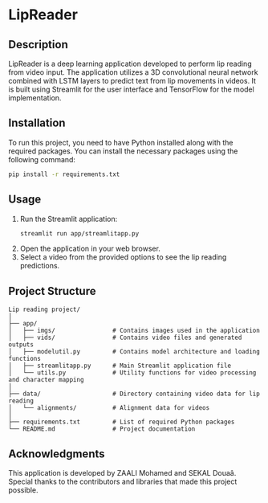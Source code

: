 # LipReader

## Description
LipReader is a deep learning application developed to perform lip reading from video input. The application utilizes a 3D convolutional neural network combined with LSTM layers to predict text from lip movements in videos. It is built using Streamlit for the user interface and TensorFlow for the model implementation.

## Installation
To run this project, you need to have Python installed along with the required packages. You can install the necessary packages using the following command:

```bash
pip install -r requirements.txt
```

## Usage
1. Run the Streamlit application:
   ```bash
   streamlit run app/streamlitapp.py
   ```
2. Open the application in your web browser.
3. Select a video from the provided options to see the lip reading predictions.

## Project Structure
```
Lip reading project/
│
├── app/
│   ├── imgs/                # Contains images used in the application
│   ├── vids/                # Contains video files and generated outputs
│   ├── modelutil.py         # Contains model architecture and loading functions
│   ├── streamlitapp.py      # Main Streamlit application file
│   └── utils.py             # Utility functions for video processing and character mapping
│
├── data/                    # Directory containing video data for lip reading
│   └── alignments/          # Alignment data for videos
│
├── requirements.txt         # List of required Python packages
└── README.md                # Project documentation
```

## Acknowledgments
This application is developed by ZAALI Mohamed and SEKAL Douaâ. Special thanks to the contributors and libraries that made this project possible.
